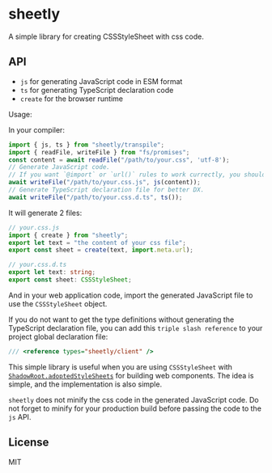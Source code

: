 # sheetly

A simple library for creating CSSStyleSheet with css code.

## API

- `js` for generating JavaScript code in ESM format
- `ts` for generating TypeScript declaration code
- `create` for the browser runtime

Usage:

In your compiler:

```js
import { js, ts } from "sheetly/transpile";
import { readFile, writeFile } from "fs/promises";
const content = await readFile("/path/to/your.css", 'utf-8');
// Generate JavaScript code. 
// If you want `@import` or `url()` rules to work currectly, you should put the output file in the same directory with the source file.
await writeFile("/path/to/your.css.js", js(content));
// Generate TypeScript declaration file for better DX.
await writeFile("/path/to/your.css.d.ts", ts());
```

It will generate 2 files:

```js
// your.css.js
import { create } from "sheetly";
export let text = "the content of your css file";
export const sheet = create(text, import.meta.url);
```

```ts
// your.css.d.ts
export let text: string;
export const sheet: CSSStyleSheet;
```

And in your web application code, import the generated JavaScript file to use the `CSSStyleSheet` object. 

If you do not want to get the type definitions without generating the TypeScript declaration file, you can add this `triple slash reference` to your project global declaration file:

```ts
/// <reference types="sheetly/client" />
```

This simple library is useful when you are using `CSSStyleSheet` with [`ShadowRoot.adoptedStyleSheets`](https://developer.mozilla.org/en-US/docs/Web/API/ShadowRoot/adoptedStyleSheets) for building web components. The idea is simple, and the implementation is also simple.

`sheetly` does not minify the css code in the generated JavaScript code. Do not forget to minify for your production build before passing the code to the `js` API.

## License

MIT
